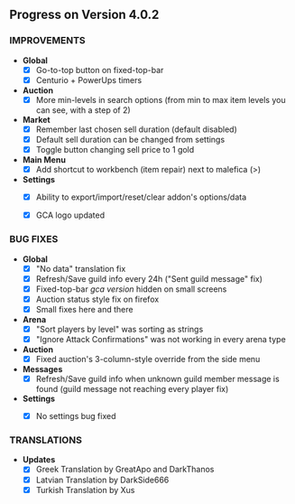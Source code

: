 
## Progress on Version 4.0.2


### IMPROVEMENTS
- **Global**
	- [x] Go-to-top button on fixed-top-bar
	- [x] Centurio + PowerUps timers
- **Auction**
	- [x] More min-levels in search options (from min to max item levels you can see, with a step of 2)
- **Market**
	- [x] Remember last chosen sell duration (default disabled)
	- [x] Default sell duration can be changed from settings
	- [x] Toggle button changing sell price to 1 gold
- **Main Menu**
	- [x] Add shortcut to workbench (item repair) next to malefica (>)
- **Settings**
	- [x] Ability to export/import/reset/clear addon's options/data
	- [x] GCA logo updated


### BUG FIXES
- **Global**
	- [x] "No data" translation fix
	- [x] Refresh/Save guild info every 24h ("Sent guild message" fix)
	- [x] Fixed-top-bar _gca version_ hidden on small screens
	- [x] Auction status style fix on firefox
	- [x] Small fixes here and there
- **Arena**
	- [x] "Sort players by level" was sorting as strings
	- [x] "Ignore Attack Confirmations" was not working in every arena type
- **Auction**
	- [x] Fixed auction's 3-column-style override from the side menu
- **Messages**
	- [x] Refresh/Save guild info when unknown guild member message is found (guild message not reaching every player fix)
- **Settings**
	- [x] No settings bug fixed
	

### TRANSLATIONS
- **Updates**
	- [x] Greek Translation by GreatApo and DarkThanos
	- [x] Latvian Translation by DarkSide666
	- [x] Turkish Translation by Xus
